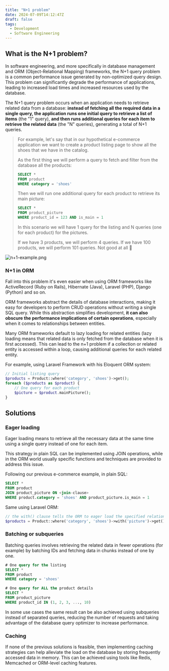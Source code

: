 ```yaml
---
title: "N+1 problem"
date: 2024-07-09T14:12:47Z
draft: false
tags:
  - Development
  - Software Engineering
---
```


## What is the N+1 problem?
In software engineering, and more specifically in database management and ORM (Object-Relational Mapping) 
frameworks, the N+1 query problem is a common performance issue generated by non-optimized query design. 
This problem can significantly degrade the performance of applications, leading to increased load times and increased resources used by the database.

The N+1 query problem occurs when an application needs to retrieve related data from a database: **instead of fetching all the 
required data in a single query, the application runs one initial query to retrieve a list of items** (the "1" query), **and then runs additional queries 
for each item to retrieve the related data** (the "N" queries), generating a total of N+1 queries.

> For example, let's say that in our hypothetical e-commerce application we want to create a product listing page to show all the shoes that we have in the catalog.
> 
> As the first thing we will perform a query to fetch and filter from the database all the products:
> 
> ```SQL
> SELECT * 
> FROM product 
> WHERE category = 'shoes'
> ```
> 
> Then we will run one additional query for each product to retrieve its main picture:
>
> ```SQL
> SELECT * 
> FROM product_picture 
> WHERE product_id = 123 AND is_main = 1
> ```
> 
> In this scenario we will have 1 query for the listing and N queries (one for each product) for the pictures.
> 
> If we have 3 products, we will perform 4 queries. If we have 100 products, we will perform 101 queries. Not good at all 🤔

![n+1-example.png](n+1-example.png)

### N+1 in ORM

Fall into this problem it's even easier when using ORM frameworks like ActiveRecord (Ruby on Rails), Hibernate (Java), Laravel (PHP), Django (Python) and so on.

ORM frameworks abstract the details of database interactions, making it easy for developers to perform CRUD operations without writing a single SQL query.
While this abstraction simplifies development, **it can also obscure the performance implications of certain operations**, especially when it comes to relationships between entities.

Many ORM frameworks default to lazy loading for related entities (lazy loading means that related data is only fetched from the database when it is first accessed).
This can lead to the n+1 problem if a collection or related entity is accessed within a loop, causing additional queries for each related entity.

For example, using Laravel Framework with his Eloquent ORM system:
```php
// Initial listing query
$products = Product::where('category', 'shoes')->get();
foreach ($products as $product) {
    // One query for each product
    $picture = $product.mainPicture();
}
```

## Solutions

### Eager loading
Eager loading means to retrieve all the necessary data at the same time using a single query instead of one for each item.

This strategy in plain SQL can be implemented using JOIN operations, while in the ORM world usually specific functions and techniques are provided to address this issue.

Following our previous e-commerce example, in plain SQL:
```SQL
SELECT *
FROM product
JOIN product_picture ON <join-clause>
WHERE product.category = 'shoes' AND product_picture.is_main = 1
```

Same using Laravel ORM:
```php
// the with() clause tells the ORM to eager load the specified relationships
$products = Product::where('category', 'shoes')->with('picture')->get();
```

### Batching or subqueries
Batching queries involves retrieving the related data in fewer operations (for example) by batching IDs and fetching data in chunks instead of one by one.

```SQL
# One query for the listing
SELECT * 
FROM product 
WHERE category = 'shoes'

# One query for ALL the product details
SELECT * 
FROM product_picture
WHERE product_id IN (1, 2, 3, ..., 10)
```

In some use cases the same result can be also achieved using subqueries instead of separated queries, reducing the number of requests and taking advantage of the database query optimizer to increase performance.

### Caching
If none of the previous solutions is feasible, then implementing caching strategies can help alleviate the load on the database by storing frequently accessed data in memory.
This can be achieved using tools like Redis, Memcached or ORM-level caching features.




